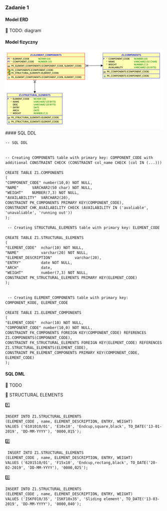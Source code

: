 ### Zadanie 1

#### Model ERD
:pencil: TODO: diagram

#### Model fizyczny

<img src="https://github.com/pawlowskaanna/sandbox-sql/blob/master/exercises/1/pictures/z1.png" width="800" >
#### SQL DDL

    -- SQL DDL
    
    
    -- Creating COMPONENTS table with primary key: COMPONENT_CODE with additional CONSTRAINT CHECK (CONSTRAINT col_name CHECK (col IN (...)))

    CREATE TABLE Z1.COMPONENTS 
    (	
    "COMPONENT_CODE" number(10,0) NOT NULL,
    "NAME"      VARCHAR2(50 char) NOT NULL,
    "WEIGHT"    NUMBER(7,3) NOT NULL,
    "AVAILABILITY"  VARCHAR2(20), 
    CONSTRAINT PK_COMPONENTS PRIMARY KEY(COMPONENT_CODE),
    CONSTRAINT CHK_AVAILABILITY CHECK (AVAILABILITY IN ('avaliable', 'unavaliable', 'running out'))
    );
    
     -- Creating STRUCTURAL_ELEMENTS table with primary key: ELEMENT_CODE
     
    CREATE TABLE Z1.STRUCTURAL_ELEMENTS 
    (	
    "ELEMENT_CODE"  nchar(10) NOT NULL,
    "NAME"          varchar(20) NOT NULL,
    "ELEMENT_DESCRIPTION"          varchar(20),
    "ENTRY"         date NOT NULL,
    "ARCH"          date,
    "WEIGHT"        number(7,3) NOT NULL,
    CONSTRAINT PK_STRUCTURAL_ELEMENTS PRIMARY KEY(ELEMENT_CODE)
    );
    
    
     -- Creating ELEMENT_COMPONENTS table with primary key: COMPONENT_KODE, ELEMENT_CODE

    CREATE TABLE Z1.ELEMENT_COMPONENTS 
    (	
    "ELEMENT_CODE"  nchar(10) NOT NULL,
    "COMPONENT_CODE" number(10,0) NOT NULL,
    CONSTRAINT FK_COMPONENTS FOREIGN KEY(COMPONENT_CODE) REFERENCES Z1.COMPONENTS(COMPONENT_CODE),
    CONSTRAINT FK_STRUCTURAL_ELEMENTS FOREIGN KEY(ELEMENT_CODE) REFERENCES Z1.STRUCTURAL_ELEMENTS(ELEMENT_CODE),
    CONSTRAINT PK_ELEMENT_COMPONENTS PRIMARY KEY(COMPONENT_CODE, ELEMENT_CODE)
    );

#### SQL DML
:pencil: TODO

:rocket: STRUCTURAL ELEMENTS
    
:one:
    
    INSERT INTO Z1.STRUCTURAL_ELEMENTS 
    (ELEMENT_CODE , name, ELEMENT_DESCRIPTION, ENTRY, WEIGHT) 
    VALUES ('6101010/01', 'E10x10', 'Endcup,square,black', TO_DATE('13-01-2019', 'DD-MM-YYYY'), '0000,015');

 :two:
 
     INSERT INTO Z1.STRUCTURAL_ELEMENTS 
    (ELEMENT_CODE , name, ELEMENT_DESCRIPTION, ENTRY, WEIGHT) 
    VALUES ('6201510/01', 'F15x10', 'Endcup,rectang,black', TO_DATE('20-02-2019', 'DD-MM-YYYY'), '0000,025');

:three:

    INSERT INTO Z1.STRUCTURAL_ELEMENTS 
    (ELEMENT_CODE , name, ELEMENT_DESCRIPTION, ENTRY, WEIGHT) 
    VALUES ('ISKF010/35', 'ISKF10x35', 'Sliding element', TO_DATE('13-03-2019', 'DD-MM-YYYY'), '0000,040');
